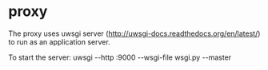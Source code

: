 proxy
=====

The proxy uses uwsgi server (http://uwsgi-docs.readthedocs.org/en/latest/) to run as an application server. 

To start the server:
uwsgi --http :9000 --wsgi-file wsgi.py --master
